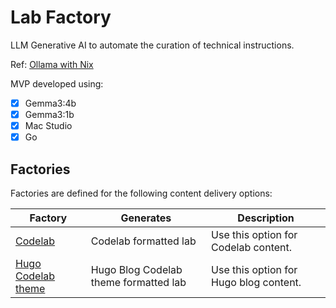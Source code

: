 # Lab Factory

LLM Generative AI to automate the curation of technical instructions.

Ref: [Ollama with Nix](https://github.com/rosera/nix-shell-pack/tree/main/applications/ollama)

MVP developed using:

- [x] Gemma3:4b
- [x] Gemma3:1b
- [x] Mac Studio
- [x] Go

## Factories

Factories are defined for the following content delivery options:

| Factory  | Generates             | Description |
|----------|-----------------------|-------------|
| [Codelab](https://github.com/cmdlinezero/lab-factory/blob/main/codelab/README.md) | Codelab formatted lab | Use this option for Codelab content. |
| [Hugo Codelab theme](https://github.com/cmdlinezero/lab-factory/blob/main/blog/README.md) | Hugo Blog Codelab theme formatted lab | Use this option for Hugo blog content. |

